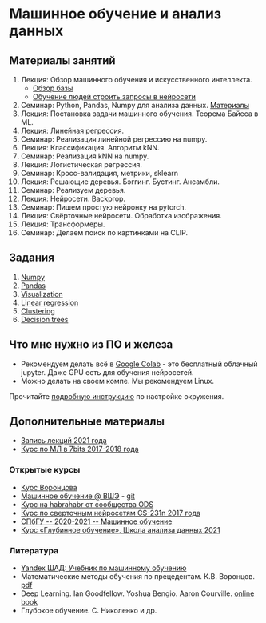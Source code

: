 # Машинное обучение и анализ данных

## Материалы занятий

1. Лекция: Обзор машинного обучения и искусственного интеллекта.
    - [Обзор базы](https://docs.google.com/presentation/d/1nDQ_4wwt_SR0X3_NW1f45gmjPXwpPN3ZU8f1kPViegg/pub?start=false&loop=false&delayms=3000)
    - [Обучение людей строить запросы в нейросети](https://docs.google.com/presentation/d/19FympStiLFY4Src43D8MN-D6Rp_-sf8IzLVGQQ7jY_0/pub?start=false&loop=false&delayms=3000) 
2. Семинар: Python, Pandas, Numpy для анализа данных. [Материалы](01_intro/README.md)
3. Лекция: Постановка задачи машинного обучения. Теорема Байеса в ML.
4. Лекция: Линейная регрессия.
5. Семинар: Реализация линейной регрессию на numpy.
6. Лекция: Классификация. Алгоритм kNN.
7. Семинар: Реализация kNN на numpy.
8. Лекция: Логистическая регрессия.
9. Семинар: Кросс-валидация, метрики, sklearn
10. Лекция: Решающие деревья. Бэггинг. Бустинг. Ансамбли.
11. Семинар: Реализуем деревья.
12. Лекция: Нейросети. Backprop.
13. Семинар: Пишем простую нейронку на pytorch.
14. Лекция: Свёрточные нейросети. Обработка изображения.
15. Лекция: Трансформеры.
16. Семинар: Делаем поиск по картинками на CLIP.

## Задания

1. [Numpy](01_intro/06-hw-numpy.ipynb)
2. [Pandas](01_intro/07-hw-pandas.ipynb)
3. [Visualization](01_intro/08-hw-visualization.ipynb)
4. [Linear regression](02_linear_regression/03-hw-linear-regression.ipynb)
5. [Clustering](04_clustering/04-hw-clustering.ipynb)
6. [Decision trees](06_ensembles/03-hw-ensembles.ipynb)

## Что мне нужно из ПО и железа

- Рекомендуем делать всё в [Google Colab](https://colab.research.google.com/) - это бесплатный облачный jupyter. Даже GPU есть для обучения нейросетей.
- Можно делать на своем компе. Мы рекомендуем Linux.

Прочитайте [подробную инструкцию](00_environment_setup/README.md) по настройке окружения.

## Дополнительные материалы

- [Запись лекций 2021 года](https://youtube.com/playlist?list=PLXeMZKMKyJI4vx1cHiB_mdkh77ufir1EE&si=ZSIAMWOLkQSbD_Bh)
- [Курс по МЛ в 7bits 2017-2018 года](https://youtube.com/playlist?list=PLLyuiBK_HOLPfRVN6r9305FKXq1ravbbX&si=vvjh-2c92XSxUucq)

### Открытые курсы

- [Курс Воронцова](http://www.machinelearning.ru/wiki/index.php?title=%D0%9C%D0%B0%D1%88%D0%B8%D0%BD%D0%BD%D0%BE%D0%B5_%D0%BE%D0%B1%D1%83%D1%87%D0%B5%D0%BD%D0%B8%D0%B5_%28%D0%BA%D1%83%D1%80%D1%81_%D0%BB%D0%B5%D0%BA%D1%86%D0%B8%D0%B9%2C_%D0%9A.%D0%92.%D0%92%D0%BE%D1%80%D0%BE%D0%BD%D1%86%D0%BE%D0%B2%29)
- [Машинное обучение @ ВШЭ](http://wiki.cs.hse.ru/Машинное_обучение_1) - [git](https://github.com/esokolov/ml-course-hse)
- [Курс на habrahabr от сообщества ODS](https://github.com/Yorko/mlcourse_open)
- [Курс по сверточным нейросетям CS-231n 2017 года](https://youtube.com/playlist?list=PL3FW7Lu3i5JvHM8ljYj-zLfQRF3EO8sYv&si=MtIHMrOPrH92XB9t)
- [СПбГУ -- 2020-2021 -- Машинное обучение](https://youtube.com/playlist?list=PLwdBkWbW0oHEUmY07a0G5jabP_fWfGQet&si=7QZ9U5PGMtlW4zZq)
- [Курс «Глубинное обучение», Школа анализа данных 2021](https://www.youtube.com/playlist?list=PLJOzdkh8T5kpL2y8-lhHOlBxzLszSyDa0)

### Литература

- [Yandex ШАД: Учебник по машинному обучению](https://academy.yandex.ru/handbook/ml)
- Математические методы обучения по прецедентам. К.В. Воронцов. [pdf](http://www.machinelearning.ru/wiki/images/6/6d/voron-ml-1.pdf)
- Deep Learning. Ian Goodfellow. Yoshua Bengio. Aaron Courville. [online book](https://www.deeplearningbook.org/)
- Глубокое обучение. С. Николенко и др.
